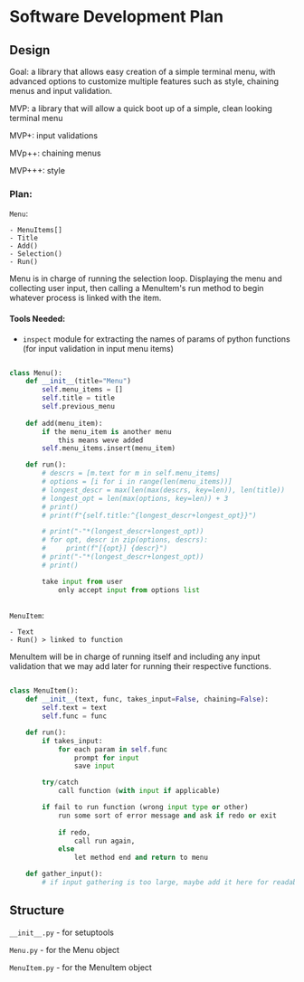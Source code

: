 # Software Development Plan

## Design

Goal: a library that allows easy creation of a simple terminal menu, with advanced options to customize multiple features such as style, chaining menus and input validation.

MVP: a library that will allow a quick boot up of a simple, clean looking terminal menu 

MVP+: input validations

MVp++: chaining menus

MVP+++: style


### Plan:
`Menu`: 

    - MenuItems[]
    - Title
    - Add()
    - Selection() 
    - Run()

Menu is in charge of running the selection loop. Displaying the menu and collecting user input, then calling a MenuItem's run method to begin whatever process is linked with the item.

#### Tools Needed:

- `inspect` module for extracting the names of params of python functions (for input validation in input menu items)


```python

class Menu():
    def __init__(title="Menu")
        self.menu_items = []
        self.title = title
        self.previous_menu
    
    def add(menu_item):
        if the menu_item is another menu
            this means weve added
        self.menu_items.insert(menu_item)

    def run():
        # descrs = [m.text for m in self.menu_items]
        # options = [i for i in range(len(menu_items))]
        # longest_descr = max(len(max(descrs, key=len)), len(title))
        # longest_opt = len(max(options, key=len)) + 3
        # print()
        # print(f"{self.title:^{longest_descr+longest_opt}}")

        # print("-"*(longest_descr+longest_opt))
        # for opt, descr in zip(options, descrs):
        #     print(f"[{opt}] {descr}")
        # print("-"*(longest_descr+longest_opt))
        # print()

        take input from user
            only accept input from options list
            

```


`MenuItem`: 

    - Text
    - Run() > linked to function


MenuItem will be in charge of running itself and including any input validation that we may add later for running their respective functions.

```python

class MenuItem():
    def __init__(text, func, takes_input=False, chaining=False):
        self.text = text
        self.func = func

    def run():
        if takes_input:
            for each param in self.func
                prompt for input
                save input

        try/catch     
            call function (with input if applicable)

        if fail to run function (wrong input type or other)
            run some sort of error message and ask if redo or exit
        
            if redo, 
                call run again, 
            else 
                let method end and return to menu

    def gather_input():
        # if input gathering is too large, maybe add it here for readability

```


## Structure

`__init__.py` - for setuptools

`Menu.py` - for the Menu object

`MenuItem.py` - for the MenuItem object

